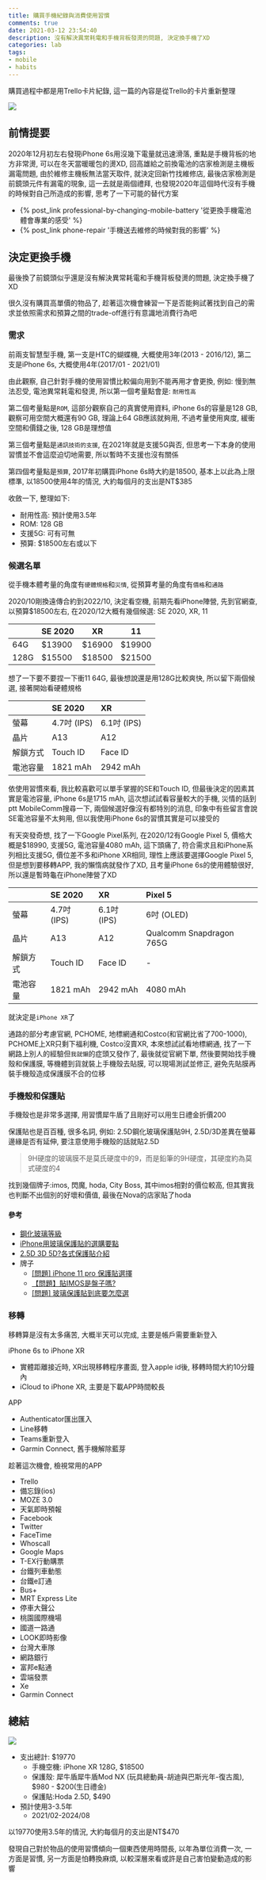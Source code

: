 ```yaml
---
title: 購買手機紀錄與消費使用習慣
comments: true
date: 2021-03-12 23:54:40
description: 沒有解決異常耗電和手機背板發燙的問題, 決定換手機了XD
categories: lab
tags:
- mobile
- habits
---
```


購買過程中都是用Trello卡片紀錄, 這一篇的內容是從Trello的卡片重新整理

![](trello_card.png)

## 前情提要
2020年12月初左右發現iPhone 6s用沒幾下電量就迅速滑落, 重點是手機背板的地方非常燙, 可以在冬天當暖暖包的燙XD, 回高雄給之前換電池的店家檢測是主機板漏電問題, 由於維修主機板無法當天取件, 就決定回新竹找維修店, 最後店家檢測是前鏡頭元件有漏電的現象, 這一去就是兩個禮拜, 也發現2020年這個時代沒有手機的時候對自己所造成的影響, 思考了一下可能的替代方案

- {% post_link professional-by-changing-mobile-battery '從更換手機電池體會專業的感受' %}
- {% post_link phone-repair '手機送去維修的時候對我的影響' %}



## 決定更換手機
最後換了前鏡頭似乎還是沒有解決異常耗電和手機背板發燙的問題, 決定換手機了XD

很久沒有購買高單價的物品了, 趁著這次機會練習一下是否能夠試著找到自己的需求並依照需求和預算之間的trade-off進行有意識地消費行為吧

### 需求
前兩支智慧型手機, 第一支是HTC的蝴蝶機, 大概使用3年(2013 - 2016/12), 第二支是iPhone 6s, 大概使用4年(2017/01 - 2021/01)

由此觀察, 自己針對手機的使用習慣比較偏向用到不能再用才會更換, 例如: 慢到無法忍受, 電池異常耗電和發燙, 所以第一個考量點會是: `耐用性高`

第二個考量點是`ROM`, 這部分觀察自己的真實使用資料, iPhone 6s的容量是128 GB, 觀察可用空間大概還有90 GB, 理論上64 GB應該就夠用, 不過考量使用爽度, 緩衝空間和價錢之後, 128 GB是理想值

第三個考量點是`通訊技術的支援`, 在2021年就是支援5G與否, 但思考一下本身的使用習慣並不會這麼迫切地需要, 所以暫時不支援也沒有關係

第四個考量點是`預算`, 2017年初購買iPhone 6s時大約是18500, 基本上以此為上限標準, 以18500使用4年的情況, 大約每個月的支出是NT$385

收斂一下, 整理如下:
- 耐用性高: 預計使用3.5年
- ROM: 128 GB
- 支援5G: 可有可無
- 預算: $18500左右或以下

### 候選名單
從手機本體考量的角度有`硬體規格`和`災情`, 從預算考量的角度有`價格`和`通路`

2020/10剛換遠傳合約到2022/10, 決定看空機, 前期先看iPhone陣營, 先到官網查, 以預算$18500左右, 在2020/12大概有幾個候選: SE 2020, XR, 11


|      | SE 2020 | XR     | 11     |
| ---- | ------- | ------ | ------ |
| 64G  | $13900  | $16900 | $19900 |
| 128G | $15500  | $18500 | $21500 |


想了一下要不要捏一下衝11 64G, 最後想說還是用128G比較爽快, 所以留下兩個候選, 接著開始看硬體規格

|          | SE 2020     | XR          |
|:-------- |:----------- |:----------- |
| 螢幕     | 4.7吋 (IPS) | 6.1吋 (IPS) |
| 晶片     | A13         | A12         |
| 解鎖方式 | Touch ID    | Face ID     |
| 電池容量 | 1821 mAh    | 2942 mAh    |

依使用習慣來看, 我比較喜歡可以單手掌握的SE和Touch ID, 但最後決定的因素其實是電池容量, iPhone 6s是1715 mAh, 這次想試試看容量較大的手機, 災情的話到ptt MobileComm搜尋一下, 兩個候選好像沒有都特別的消息, 印象中有些留言會說SE電池容量不太夠用, 但以我使用iPhone 6s的習慣其實是可以接受的

有天突發奇想, 找了一下Google Pixel系列, 在2020/12有Google Pixel 5, 價格大概是$18990, 支援5G, 電池容量4080 mAh, 這下頭痛了, 符合需求且和iPhone系列相比支援5G, 價位差不多和iPhone XR相同, 理性上應該要選擇Google Pixel 5, 但是想到要移轉APP, 我的懶惰病就發作了XD, 且考量iPhone 6s的使用體驗很好, 所以還是暫時龜在iPhone陣營了XD

|          | SE 2020     | XR          | Pixel 5                  |
|:-------- |:----------- |:----------- |:------------------------ |
| 螢幕     | 4.7吋 (IPS) | 6.1吋 (IPS) | 6吋 (OLED)               |
| 晶片     | A13         | A12         | Qualcomm Snapdragon 765G |
| 解鎖方式 | Touch ID    | Face ID     | -                        |
| 電池容量 | 1821 mAh    | 2942 mAh    | 4080 mAh                 |

就決定是`iPhone XR`了

通路的部分考慮官網, PCHOME, 地標網通和Costco(和官網比省了700-1000), PCHOME上XR只剩下福利機, Costco沒賣XR, 本來想試試看地標網通, 找了一下網路上別人的經驗但`我就懶`的症頭又發作了, 最後就從官網下單, 然後要開始找手機殼和保護膜, 等機體到貨就裝上手機殼去貼膜, 可以現場測試並修正, 避免先貼膜再裝手機殼造成保護膜不合的位移

### 手機殼和保護貼
手機殼也是非常多選擇, 用習慣犀牛盾了且剛好可以用生日禮金折價200

保護貼也是百百種, 很多名詞, 例如: 2.5D鋼化玻璃保護貼9H, 2.5D/3D差異在螢幕邊緣是否有延伸, 要注意使用手機殼的話就貼2.5D

> 9H硬度的玻璃膜不是莫氏硬度中的9，而是鉛筆的9H硬度，其硬度約為莫式硬度的4

找到幾個牌子:imos, 閃魔, hoda, City Boss, 其中imos相對的價位較高, 但其實我也判斷不出個別的好壞和價值, 最後在Nova的店家貼了hoda

#### 參考
- [鋼化玻璃等級](http://www.mahana.com.tw/custom_62754.html)
- [iPhone用玻璃保護貼的選購要點](https://my-best.tw/71834)
- [2.5D 3D 5D?各式保護貼介紹](https://www.youtube.com/watch?v=GsWjdTPNDng)
- 牌子
  - [[問題] iPhone 11 pro 保護貼選擇](https://www.ptt.cc/bbs/iOS/M.1571056713.A.CDB.html)
  - [【問題】貼IMOS是盤子嗎?](https://forum.gamer.com.tw/C.php?bsn=60559&snA=42154)
  - [[問題] 玻璃保護貼到底要怎麼選](https://www.ptt.cc/bbs/iOS/M.1514006044.A.034.html)

### 移轉
移轉算是沒有太多痛苦, 大概半天可以完成, 主要是帳戶需要重新登入

iPhone 6s to iPhone XR
- 實體距離接近時, XR出現移轉程序畫面, 登入apple id後, 移轉時間大約10分鐘內
- iCloud to iPhone XR, 主要是下載APP時間較長

APP
- Authenticator匯出匯入
- Line移轉
- Teams重新登入
- Garmin Connect, 舊手機解除藍芽

趁著這次機會, 檢視常用的APP
  - Trello
  - 備忘錄(ios)
  - MOZE 3.0
  - 天氣即時預報
  - Facebook
  - Twitter
  - FaceTime
  - Whoscall
  - Google Maps
  - T-EX行動購票
  - 台鐵列車動態
  - 台鐵e訂通
  - Bus+
  - MRT Express Lite
  - 停車大聲公
  - 桃園國際機場
  - 國道一路通
  - LOOK即時影像
  - 台灣大車隊
  - 網路銀行
  - 富邦e點通
  - 雲端發票
  - Xe
  - Garmin Connect

## 總結
![](iphone_xr.jpg)

- 支出總計: $19770
    - 手機空機: iPhone XR 128G, $18500
    - 保護殼: 犀牛盾犀牛盾Mod NX (玩具總動員-胡迪與巴斯光年-復古風), $980 - $200(生日禮金)
    - 保護貼:Hoda 2.5D, $490
- 預計使用3-3.5年
    - 2021/02-2024/08

以19770使用3.5年的情況, 大約每個月的支出是NT$470

發現自己對於物品的使用習慣傾向一個東西使用時間長, 以年為單位消費一次, 一方面是習慣, 另一方面是怕轉換麻煩, 以較深層來看或許是自己害怕變動造成的影響
